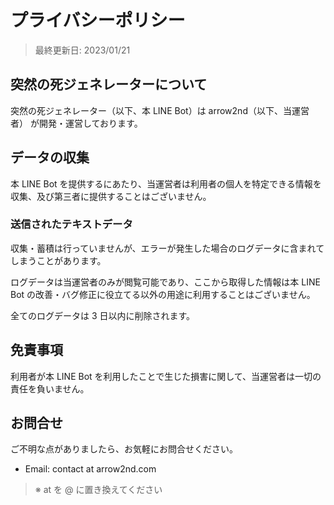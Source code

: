 # プライバシーポリシー

> 最終更新日: 2023/01/21

## 突然の死ジェネレーターについて

突然の死ジェネレーター（以下、本 LINE Bot）は arrow2nd（以下、当運営者） が開発・運営しております。

## データの収集

本 LINE Bot を提供するにあたり、当運営者は利用者の個人を特定できる情報を収集、及び第三者に提供することはございません。

### 送信されたテキストデータ

収集・蓄積は行っていませんが、エラーが発生した場合のログデータに含まれてしまうことがあります。

ログデータは当運営者のみが閲覧可能であり、ここから取得した情報は本 LINE Bot の改善・バグ修正に役立てる以外の用途に利用することはございません。

全てのログデータは 3 日以内に削除されます。

## 免責事項

利用者が本 LINE Bot を利用したことで生じた損害に関して、当運営者は一切の責任を負いません。

## お問合せ

ご不明な点がありましたら、お気軽にお問合せください。

- Email: contact at arrow2nd.com

> ※ at を @ に置き換えてください
